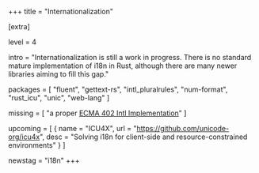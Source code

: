 +++
title = "Internationalization"

[extra]

level = 4

intro = "Internationalization is still a work in progress. There is no standard mature implementation of i18n in Rust, although there are many newer libraries aiming to fill this gap."


packages = [
  "fluent",
  "gettext-rs",
  "intl_pluralrules",
  "num-format",
  "rust_icu",
  "unic",
  "web-lang"
]

missing = [
  "a proper [ECMA 402 Intl Implementation](https://github.com/rust-lang/rfcs/issues/858)"
]

upcoming = [
  { name = "ICU4X", url = "https://github.com/unicode-org/icu4x", desc = "Solving i18n for client-side and resource-constrained environments" }
]

newstag = "i18n"
+++
